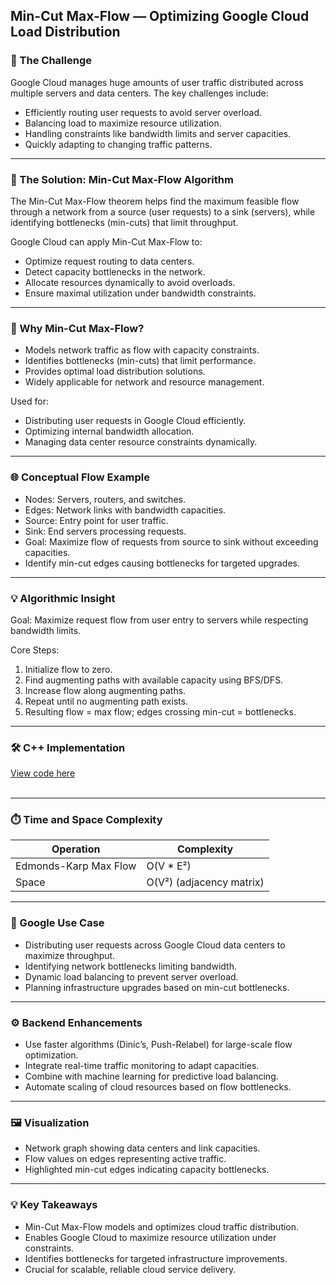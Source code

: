 ## Min-Cut Max-Flow — Optimizing Google Cloud Load Distribution

### 🎯 The Challenge

Google Cloud manages huge amounts of user traffic distributed across multiple servers and data centers. The key challenges include:

* Efficiently routing user requests to avoid server overload.
* Balancing load to maximize resource utilization.
* Handling constraints like bandwidth limits and server capacities.
* Quickly adapting to changing traffic patterns.

---

### 🚀 The Solution: Min-Cut Max-Flow Algorithm

The Min-Cut Max-Flow theorem helps find the maximum feasible flow through a network from a source (user requests) to a sink (servers), while identifying bottlenecks (min-cuts) that limit throughput.

Google Cloud can apply Min-Cut Max-Flow to:

* Optimize request routing to data centers.
* Detect capacity bottlenecks in the network.
* Allocate resources dynamically to avoid overloads.
* Ensure maximal utilization under bandwidth constraints.

---

### 🧠 Why Min-Cut Max-Flow?

* Models network traffic as flow with capacity constraints.
* Identifies bottlenecks (min-cuts) that limit performance.
* Provides optimal load distribution solutions.
* Widely applicable for network and resource management.

Used for:

* Distributing user requests in Google Cloud efficiently.
* Optimizing internal bandwidth allocation.
* Managing data center resource constraints dynamically.

---

### 🌐 Conceptual Flow Example

* Nodes: Servers, routers, and switches.
* Edges: Network links with bandwidth capacities.
* Source: Entry point for user traffic.
* Sink: End servers processing requests.
* Goal: Maximize flow of requests from source to sink without exceeding capacities.
* Identify min-cut edges causing bottlenecks for targeted upgrades.

---

### 💡 Algorithmic Insight

Goal: Maximize request flow from user entry to servers while respecting bandwidth limits.

Core Steps:

1. Initialize flow to zero.
2. Find augmenting paths with available capacity using BFS/DFS.
3. Increase flow along augmenting paths.
4. Repeat until no augmenting path exists.
5. Resulting flow = max flow; edges crossing min-cut = bottlenecks.

---

### 🛠 C++ Implementation
[View code here](https://github.com/bhumikanaik126/APS-Portfolio/blob/main/codes/b23.cpp)<br><br>

---

### ⏱️ Time and Space Complexity

| Operation             | Complexity               |
| --------------------- | ------------------------ |
| Edmonds-Karp Max Flow | O(V \* E²)               |
| Space                 | O(V²) (adjacency matrix) |

---

### 🧪 Google Use Case

* Distributing user requests across Google Cloud data centers to maximize throughput.
* Identifying network bottlenecks limiting bandwidth.
* Dynamic load balancing to prevent server overload.
* Planning infrastructure upgrades based on min-cut bottlenecks.

---

### ⚙️ Backend Enhancements

* Use faster algorithms (Dinic’s, Push-Relabel) for large-scale flow optimization.
* Integrate real-time traffic monitoring to adapt capacities.
* Combine with machine learning for predictive load balancing.
* Automate scaling of cloud resources based on flow bottlenecks.

---

### 🖼️ Visualization

* Network graph showing data centers and link capacities.
* Flow values on edges representing active traffic.
* Highlighted min-cut edges indicating capacity bottlenecks.

---

### 💡 Key Takeaways

* Min-Cut Max-Flow models and optimizes cloud traffic distribution.
* Enables Google Cloud to maximize resource utilization under constraints.
* Identifies bottlenecks for targeted infrastructure improvements.
* Crucial for scalable, reliable cloud service delivery.
